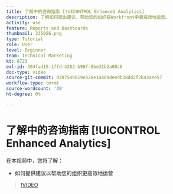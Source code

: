 ```yaml
---
title: 了解中的咨询指南 [!UICONTROL Enhanced Analytics]
description: 了解如何提出建议，帮助您的组织在Workfront中更高效地运营。
activity: use
feature: Reports and Dashboards
thumbnail: 335056.png
type: Tutorial
role: User
level: Beginner
team: Technical Marketing
kt: 8723
exl-id: 304fad15-1ffd-4282-b90f-0be31b2a08c6
doc-type: video
source-git-commit: d39754b619e526e1a869deedb38dd2f2b43aee57
workflow-type: tm+mt
source-wordcount: '39'
ht-degree: 0%

---
```


# 了解中的咨询指南 [!UICONTROL Enhanced Analytics]

在本视频中，您将了解：

* 如何提供建议以帮助您的组织更高效地运营

>[!VIDEO](https://video.tv.adobe.com/v/335056/?quality=12)
